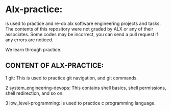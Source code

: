 # Alx-practice: 
is used to practice and re-do alx software engineering projects and tasks.
The contents of this repository were not graded by ALX or any of their associates. Some codes may be incorrect, you can send a pull request if any errors are noticed.

We learn through practice.

## CONTENT OF ALX-PRACTICE:

1 git: This is used to practice git navigation, and git commands.

2 system_engineering-devops: This contains shell basics, shell permissions, shell redirection, and so on.

3 low_level-programming: is used to practice c programming language.
